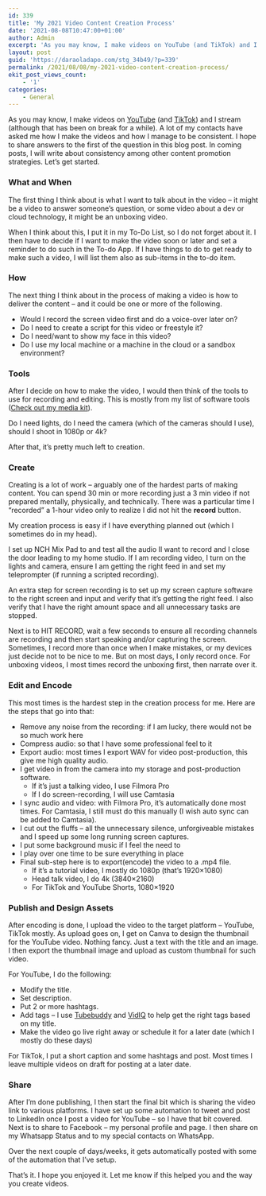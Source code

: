 ```yaml
---
id: 339
title: 'My 2021 Video Content Creation Process'
date: '2021-08-08T10:47:00+01:00'
author: Admin
excerpt: 'As you may know, I make videos on YouTube (and TikTok) and I stream (although that has been on break for a while). A lot of my contacts have asked me how I make the videos and how I manage to be consistent. I hope to share answers to the first of the question in this blog post. In coming posts, I will write about consistency among other content promotion strategies. Let’s get started.'
layout: post
guid: 'https://daraoladapo.com/stg_34b49/?p=339'
permalink: /2021/08/08/my-2021-video-content-creation-process/
ekit_post_views_count:
    - '1'
categories:
    - General
---
```


As you may know, I make videos on [YouTube](https://youtube.com/daraoladapo) (and [TikTok](https://tiktok.com/@daraoladapo)) and I stream (although that has been on break for a while). A lot of my contacts have asked me how I make the videos and how I manage to be consistent. I hope to share answers to the first of the question in this blog post. In coming posts, I will write about consistency among other content promotion strategies. Let’s get started.

### What and When

The first thing I think about is what I want to talk about in the video – it might be a video to answer someone’s question, or some video about a dev or cloud technology, it might be an unboxing video.

When I think about this, I put it in my To-Do List, so I do not forget about it. I then have to decide if I want to make the video soon or later and set a reminder to do such in the To-do App. If I have things to do to get ready to make such a video, I will list them also as sub-items in the to-do item.

### How

The next thing I think about in the process of making a video is how to deliver the content – and it could be one or more of the following.

- Would I record the screen video first and do a voice-over later on?
- Do I need to create a script for this video or freestyle it?
- Do I need/want to show my face in this video?
- Do I use my local machine or a machine in the cloud or a sandbox environment?

### Tools

After I decide on how to make the video, I would then think of the tools to use for recording and editing. This is mostly from my list of software tools ([Check out my media kit](https://kit.co/DaraOladapo/all-kit)).

Do I need lights, do I need the camera (which of the cameras should I use), should I shoot in 1080p or 4k?

After that, it’s pretty much left to creation.

### Create

Creating is a lot of work – arguably one of the hardest parts of making content. You can spend 30 min or more recording just a 3 min video if not prepared mentally, physically, and technically. There was a particular time I “recorded” a 1-hour video only to realize I did not hit the **record** button.

My creation process is easy if I have everything planned out (which I sometimes do in my head).

I set up NCH Mix Pad to and test all the audio II want to record and I close the door leading to my home studio. If I am recording video, I turn on the lights and camera, ensure I am getting the right feed in and set my teleprompter (if running a scripted recording).

An extra step for screen recording is to set up my screen capture software to the right screen and input and verify that it’s getting the right feed. I also verify that I have the right amount space and all unnecessary tasks are stopped.

Next is to HIT RECORD, wait a few seconds to ensure all recording channels are recording and then start speaking and/or capturing the screen. Sometimes, I record more than once when I make mistakes, or my devices just decide not to be nice to me. But on most days, I only record once. For unboxing videos, I most times record the unboxing first, then narrate over it.

### Edit and Encode

This most times is the hardest step in the creation process for me. Here are the steps that go into that:

- Remove any noise from the recording: if I am lucky, there would not be so much work here
- Compress audio: so that I have some professional feel to it
- Export audio: most times I export WAV for video post-production, this give me high quality audio.
- I get video in from the camera into my storage and post-production software. 
    - If it’s just a talking video, I use Filmora Pro
    - If I do screen-recording, I will use Camtasia
- I sync audio and video: with Filmora Pro, it’s automatically done most times. For Camtasia, I still must do this manually (I wish auto sync can be added to Camtasia).
- I cut out the fluffs – all the unnecessary silence, unforgiveable mistakes and I speed up some long running screen captures.
- I put some background music if I feel the need to
- I play over one time to be sure everything in place
- Final sub-step here is to export(encode) the video to a .mp4 file. 
    - If it’s a tutorial video, I mostly do 1080p (that’s 1920×1080)
    - Head talk video, I do 4k (3840×2160)
    - For TikTok and YouTube Shorts, 1080×1920

### Publish and Design Assets

After encoding is done, I upload the video to the target platform – YouTube, TikTok mostly. As upload goes on, I get on Canva to design the thumbnail for the YouTube video. Nothing fancy. Just a text with the title and an image. I then export the thumbnail image and upload as custom thumbnail for such video.

For YouTube, I do the following:

- Modify the title.
- Set description.
- Put 2 or more hashtags.
- Add tags – I use [Tubebuddy](https://www.tubebuddy.com/daraoladapo) and [VidIQ](https://vidiq.com/daraoladapo) to help get the right tags based on my title.
- Make the video go live right away or schedule it for a later date (which I mostly do these days)

For TikTok, I put a short caption and some hashtags and post. Most times I leave multiple videos on draft for posting at a later date.

### Share

After I’m done publishing, I then start the final bit which is sharing the video link to various platforms. I have set up some automation to tweet and post to LinkedIn once I post a video for YouTube – so I have that bit covered. Next is to share to Facebook – my personal profile and page. I then share on my Whatsapp Status and to my special contacts on WhatsApp.

Over the next couple of days/weeks, it gets automatically posted with some of the automation that I’ve setup.

That’s it. I hope you enjoyed it. Let me know if this helped you and the way you create videos.